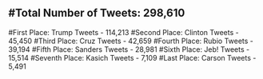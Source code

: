 #Total Number of Tweets: 298,610 
---
#First Place: Trump Tweets - 114,213
#Second Place: Clinton Tweets - 45,450
#Third Place: Cruz Tweets - 42,659
#Fourth Place: Rubio Tweets - 39,194
#Fifth Place: Sanders Tweets - 28,981
#Sixth Place: Jeb! Tweets - 15,514
#Seventh Place: Kasich Tweets - 7,109
#Last Place: Carson Tweets - 5,491
